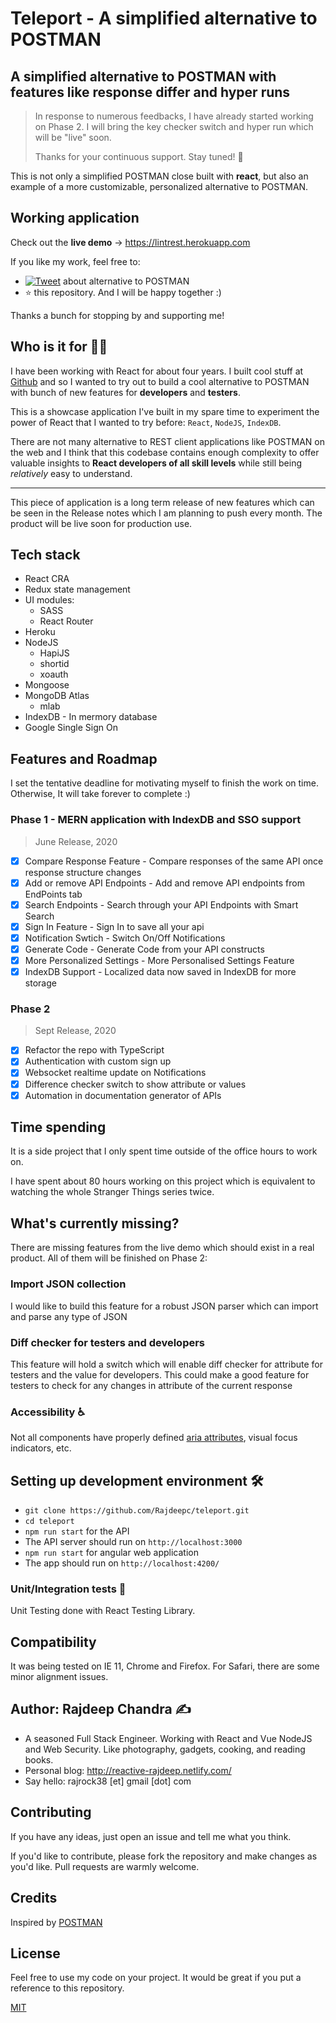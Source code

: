 # Teleport - A simplified alternative to POSTMAN 

## A simplified alternative to POSTMAN with features like response differ and hyper runs

> In response to numerous feedbacks, I have already started working on Phase 2. I will bring the key checker switch and hyper run which will be "live" soon.
>
> Thanks for your continuous support. Stay tuned! :muscle:


This is not only a simplified POSTMAN close built with **react**, but also an example of a more customizable, personalized alternative to POSTMAN.

## Working application

Check out the **live demo** -> https://lintrest.herokuapp.com


If you like my work, feel free to:

- [![Tweet](https://img.shields.io/twitter/url/http/shields.io.svg?style=social)][tweet] about alternative to POSTMAN
- :star: this repository. And I will be happy together :)

Thanks a bunch for stopping by and supporting me!

[tweet]: https://twitter.com/intent/tweet?url=https://github.com/Rajdeepc/version-REST&text=Awesome%20POSTMAN%20clone%20app%20built%20with%20React%20and%20NodeJS&hashtags=react,nodejs,indexdb

## Who is it for 🤷‍♀️

I have been working with React for about four years. I built cool stuff at [Github](https://github.com/Rajdeepc) and so I wanted to try out to build a cool alternative to POSTMAN with bunch of new features for **developers** and **testers**.

This is a showcase application I've built in my spare time to experiment the power of React that I wanted to try before: `React`, `NodeJS`, `IndexDB`.

There are not many alternative to REST client applications like POSTMAN on the web and I think that this codebase contains enough complexity to offer valuable insights to **React developers of all skill levels** while still being _relatively_ easy to understand.

---

This piece of application is a long term release of new features which can be seen in the Release notes which I am planning to push every month. The product will be live soon for production use.

[Rajdeep]: http://reactive-rajdeep.netlify.com/

## Tech stack


- React CRA
- Redux state management
- UI modules:
  - SASS
  - React Router
- Heroku
- NodeJS
  - HapiJS
  - shortid
  - xoauth
- Mongoose
- MongoDB Atlas
  - mlab
- IndexDB - In mermory database
- Google Single Sign On


## Features and Roadmap

I set the tentative deadline for motivating myself to finish the work on time. Otherwise, It will take forever to complete :)

### Phase 1 - MERN application with IndexDB and SSO support

> June Release, 2020

- [x] Compare Response Feature - Compare responses of the same API once response structure changes
- [x] Add or remove API Endpoints - Add and remove API endpoints from EndPoints tab
- [x] Search Endpoints - Search through your API Endpoints with Smart Search
- [x] Sign In Feature - Sign In to save all your api
- [x] Notification Swtich - Switch On/Off Notifications
- [x] Generate Code - Generate Code from your API constructs
- [x] More Personalized Settings - More Personalised Settings Feature
- [x] IndexDB Support - Localized data now saved in IndexDB for more storage

### Phase 2

> Sept Release, 2020

- [x] Refactor the repo with TypeScript
- [x] Authentication with custom sign up
- [x] Websocket realtime update on Notifications
- [x] Difference checker switch to show attribute or values
- [x] Automation in documentation generator of APIs

## Time spending

It is a side project that I only spent time outside of the office hours to work on.

I have spent about 80 hours working on this project which is equivalent to watching the whole Stranger Things series twice.


## What's currently missing?

There are missing features from the live demo which should exist in a real product. All of them will be finished on Phase 2:

### Import JSON collection

I would like to build this feature for a robust JSON parser which can import and parse any type of JSON

### Diff checker for testers and developers

This feature will hold a switch which will enable diff checker for attribute for testers and the value for developers. This could make a good feature for testers to check for any changes in attribute of the current response


### Accessibility ♿

Not all components have properly defined [aria attributes](https://developer.mozilla.org/en-US/docs/Web/Accessibility/ARIA), visual focus indicators, etc.

## Setting up development environment 🛠

- `git clone https://github.com/Rajdeepc/teleport.git`
- `cd teleport`
- `npm run start` for the API
- The API server should run on `http://localhost:3000`
- `npm run start` for angular web application
- The app should run on `http://localhost:4200/`

### Unit/Integration tests 🧪

Unit Testing done with React Testing Library.

## Compatibility

It was being tested on IE 11, Chrome and Firefox. For Safari, there are some minor alignment issues.

## Author: Rajdeep Chandra ✍️

- A seasoned Full Stack Engineer. Working with React and Vue NodeJS and Web Security. Like photography, gadgets, cooking, and reading books.
- Personal blog: http://reactive-rajdeep.netlify.com/
- Say hello: rajrock38 [et] gmail [dot] com

## Contributing

If you have any ideas, just open an issue and tell me what you think.

If you'd like to contribute, please fork the repository and make changes as you'd like. Pull requests are warmly welcome.

## Credits

Inspired by [POSTMAN](https://github.com/postmanlabs)


## License

Feel free to use my code on your project. It would be great if you put a reference to this repository.

[MIT](https://opensource.org/licenses/MIT)
